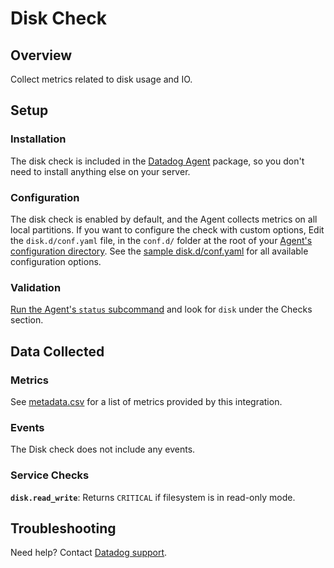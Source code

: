 # Disk Check

## Overview

Collect metrics related to disk usage and IO.

## Setup
### Installation

The disk check is included in the [Datadog Agent][1] package, so you don't need to install anything else on your server.

### Configuration

The disk check is enabled by default, and the Agent collects metrics on all local partitions.
If you want to configure the check with custom options, Edit the `disk.d/conf.yaml` file, in the `conf.d/` folder at the root of your [Agent's configuration directory][2]. See the [sample disk.d/conf.yaml][3] for all available configuration options.

### Validation

[Run the Agent's `status` subcommand][4] and look for `disk` under the Checks section.

## Data Collected
### Metrics

See [metadata.csv][5] for a list of metrics provided by this integration.

### Events
The Disk check does not include any events.

### Service Checks
**`disk.read_write`**:
Returns `CRITICAL` if filesystem is in read-only mode.

## Troubleshooting
Need help? Contact [Datadog support][6].

[1]: https://app.datadoghq.com/account/settings#agent
[2]: https://docs.datadoghq.com/agent/guide/agent-configuration-files/?tab=agentv6#agent-configuration-directory
[3]: https://github.com/DataDog/integrations-core/blob/master/disk/datadog_checks/disk/data/conf.yaml.default
[4]: https://docs.datadoghq.com/agent/guide/agent-commands/?tab=agentv6#agent-status-and-information
[5]: https://github.com/DataDog/integrations-core/blob/master/disk/metadata.csv
[6]: https://docs.datadoghq.com/help
